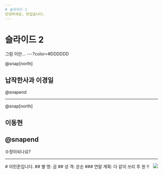 ```yaml
---
# 슬라이드 1
안녕하세요, 반갑습니다.
---
```

# 슬라이드 2
그럼 이만...
---?color=#DDDDDD

@snap[north]
## 납작한사과 이경일
@snapend

---
@snap[north]
## 이동현
@snapend
---
수정이되나요?

---
<div style="float:left">
# 이민준입니다.
## 별 명: 곰
## 성 격: 온순
### 연말 계획: 다 같이 쓰리 투 원 !!
  </div>
<div style="float:right;">
<img src="https://user-images.githubusercontent.com/46038987/50468779-de6b0c00-09ec-11e9-81ba-0ef77520f2d5.PNG">
</div>

